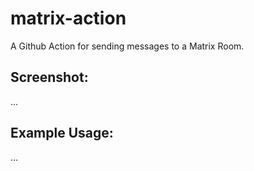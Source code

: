 # matrix-action
A Github Action for sending messages to a Matrix Room.

## Screenshot:
...

## Example Usage:
...